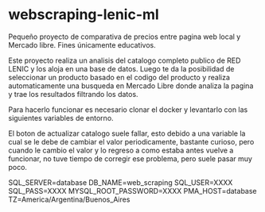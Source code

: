 # webscraping-lenic-ml
Pequeño proyecto de comparativa de precios entre pagina web local y Mercado libre. Fines únicamente educativos.

Este proyecto realiza un analisis del catalogo completo publico de RED LENIC y los aloja en una base de datos. Luego te da la posibilidad de seleccionar un producto basado en el codigo del producto y realiza automaticamente una busqueda en Mercado Libre donde analiza la pagina y trae los resultados filtrando los datos.

Para hacerlo funcionar es necesario clonar el docker y levantarlo con las siguientes variables de entorno.

El boton de actualizar catalogo suele fallar, esto debido a una variable la cual se le debe de cambiar el valor periodicamente, bastante curioso, pero cuando le cambio el valor y lo regreso a como estaba antes vuelve a funcionar, no tuve tiempo de corregir ese problema, pero suele pasar muy poco.

SQL_SERVER=database
DB_NAME=web_scraping
SQL_USER=XXXX
SQL_PASS=XXXX
MYSQL_ROOT_PASSWORD=XXXX 
PMA_HOST=database
TZ=America/Argentina/Buenos_Aires